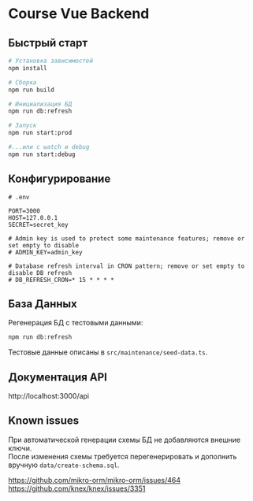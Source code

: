 # Course Vue Backend

## Быстрый старт

```bash
# Установка зависимостей
npm install

# Сборка
npm run build

# Инициализация БД
npm run db:refresh

# Запуск
npm run start:prod

#...или с watch и debug
npm run start:debug
```

## Конфигурирование

```dotenv
# .env

PORT=3000
HOST=127.0.0.1
SECRET=secret_key

# Admin key is used to protect some maintenance features; remove or set empty to disable
# ADMIN_KEY=admin_key

# Database refresh interval in CRON pattern; remove or set empty to disable DB refresh
# DB_REFRESH_CRON=* 15 * * * *

```

## База Данных

Регенерация БД с тестовыми данными:
```bash
npm run db:refresh
```

Тестовые данные описаны в `src/maintenance/seed-data.ts`.

## Документация API

http://localhost:3000/api 

## Known issues

При автоматической генерации схемы БД не добавляются внешние ключи.   
После изменения схемы требуется перегенерировать и дополнить вручную `data/create-schema.sql`.

https://github.com/mikro-orm/mikro-orm/issues/464  
https://github.com/knex/knex/issues/3351  

